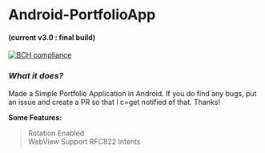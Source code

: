 # Android-PortfolioApp
#### (current v3.0 : final build)

[![BCH compliance](https://bettercodehub.com/edge/badge/sambhav2612/Android-PortfolioApp?branch=patch-3)](https://bettercodehub.com/)

### *What it does?*
Made a Simple Portfolio Application in Android. If you do find any bugs, put an issue and create a PR so that I c=get notified of that. Thanks!

**Some Features:**
> Rotation Enabled      
> WebView Support
> RFC822 Intents
